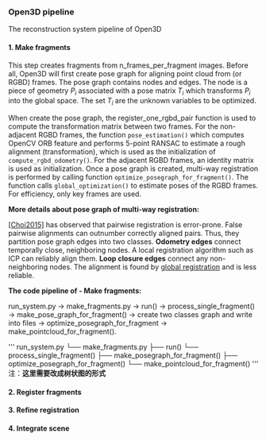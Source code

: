 ### Open3D pipeline

The reconstruction system pipeline of Open3D

#### 1. Make fragments

This step creates fragments from n_frames_per_fragment images. Before all, Open3D will first create pose graph for aligning point cloud from (or RGBD) frames. The pose graph contains nodes and edges. The node is a piece of geometry $P_{i}$ associated with a pose matrix $T_{i}$ which transforms $P_{i}$ into the global space. The set $T_{i}$ are the unknown variables to be optimized.

When create the pose graph, the register_one_rgbd_pair function is used to compute the transformation matrix between two frames. For the non-adjacent RGBD frames, the function `pose_estimation()` which computes OpenCV ORB feature and performs 5-point RANSAC to estimate a rough alignment (transformation), which is used as the initialization of `compute_rgbd_odometry()`. For the adjacent RGBD frames, an identity matrix is used as initialization. Once a pose graph is created, multi-way registration is performed by calling function `optimize_posegraph_for_fragment()`. The function calls `global_optimization()` to estimate poses of the RGBD frames. For efficiency, only key frames are used.

**More details about pose graph of multi-way registration:**

[[Choi2015\]](http://www.open3d.org/docs/release/tutorial/reference.html#choi2015) has observed that pairwise registration is error-prone. False pairwise alignments can outnumber correctly aligned pairs. Thus, they partition pose graph edges into two classes. **Odometry edges** connect temporally close, neighboring nodes. A local registration algorithm such as ICP can reliably align them. **Loop closure edges** connect any non-neighboring nodes. The alignment is found by [global registration](http://www.open3d.org/docs/release/tutorial/Advanced/global_registration.html#global-registration) and is less reliable.

**The code pipeline of - Make fragments:**

run_system.py -> make_fragments.py -> run() -> process_single_fragment() -> make_pose_graph_for_fragment() -> create two classes graph and write into files -> optimize_posegraph_for_fragment -> make_pointcloud_for_fragment().

'''
run_system.py
└── make_fragments.py
    ├── run()
    └── process_single_fragment()
        ├── make_posegraph_for_fragment()
        ├── optimize_posegraph_for_fragment()
        └── make_pointcloud_for_fragment()
'''
注：**这里需要改成树状图的形式**

#### 2. Register fragments


#### 3. Refine registration

#### 4. Integrate scene
